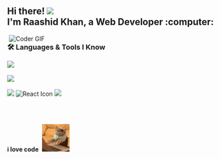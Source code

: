 <h2 align="left">
  Hi there! <img src="https://user-images.githubusercontent.com/42378118/110234147-e3259600-7f4e-11eb-95be-0c4047144dea.gif" width="30"><br>
  I'm Raashid Khan, a Web Developer :computer:
</h2>

<p>
  <img align="right" src="https://media.giphy.com/media/SWoSkN6DxTszqIKEqv/giphy.gif" alt="Coder GIF" width="500">
</p>

<h3>🛠️ Languages & Tools I Know</h3>

<p>
  <img src="https://skillicons.dev/icons?i=photoshop,illustrator,github,wordpress"/>  
</p>
<p>
  <img src="https://skillicons.dev/icons?i=html,css,bootstrap,js,jquery"/>
</p>
<p>
  <img src="https://skillicons.dev/icons?i=mysql,angular"/>
  <img src="https://techstack-generator.vercel.app/react-icon.svg" alt="React Icon" width="50" height="50"/>
  <img src="https://skillicons.dev/icons?i=nodejs,php"/>
</p>
<br>
<br>

**i love code**&nbsp;&nbsp;![](cat-typing.gif)
